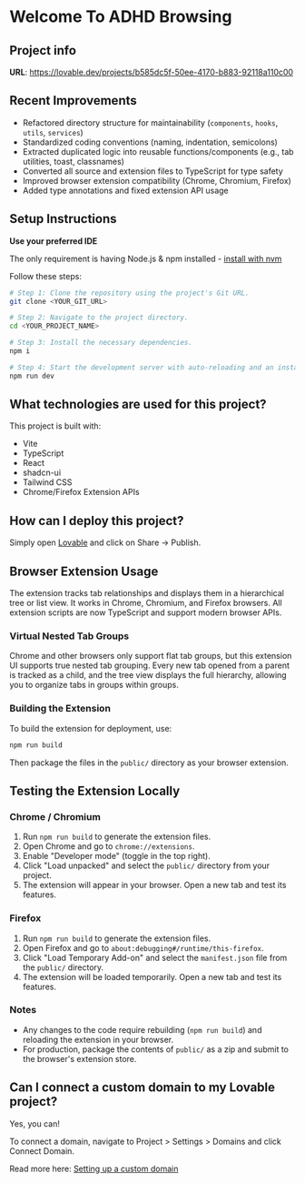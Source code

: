 # Welcome To ADHD Browsing

## Project info

**URL**: https://lovable.dev/projects/b585dc5f-50ee-4170-b883-92118a110c00


## Recent Improvements

- Refactored directory structure for maintainability (`components`, `hooks`, `utils`, `services`)
- Standardized coding conventions (naming, indentation, semicolons)
- Extracted duplicated logic into reusable functions/components (e.g., tab utilities, toast, classnames)
- Converted all source and extension files to TypeScript for type safety
- Improved browser extension compatibility (Chrome, Chromium, Firefox)
- Added type annotations and fixed extension API usage

## Setup Instructions

**Use your preferred IDE**

The only requirement is having Node.js & npm installed - [install with nvm](https://github.com/nvm-sh/nvm#installing-and-updating)

Follow these steps:

```sh
# Step 1: Clone the repository using the project's Git URL.
git clone <YOUR_GIT_URL>

# Step 2: Navigate to the project directory.
cd <YOUR_PROJECT_NAME>

# Step 3: Install the necessary dependencies.
npm i

# Step 4: Start the development server with auto-reloading and an instant preview.
npm run dev
```

## What technologies are used for this project?


This project is built with:

- Vite
- TypeScript
- React
- shadcn-ui
- Tailwind CSS
- Chrome/Firefox Extension APIs

## How can I deploy this project?


Simply open [Lovable](https://lovable.dev/projects/b585dc5f-50ee-4170-b883-92118a110c00) and click on Share -> Publish.

## Browser Extension Usage

The extension tracks tab relationships and displays them in a hierarchical tree or list view. It works in Chrome, Chromium, and Firefox browsers. All extension scripts are now TypeScript and support modern browser APIs.

### Virtual Nested Tab Groups
Chrome and other browsers only support flat tab groups, but this extension UI supports true nested tab grouping. Every new tab opened from a parent is tracked as a child, and the tree view displays the full hierarchy, allowing you to organize tabs in groups within groups.

### Building the Extension

To build the extension for deployment, use:

```sh
npm run build
```

Then package the files in the `public/` directory as your browser extension.

## Testing the Extension Locally

### Chrome / Chromium
1. Run `npm run build` to generate the extension files.
2. Open Chrome and go to `chrome://extensions`.
3. Enable "Developer mode" (toggle in the top right).
4. Click "Load unpacked" and select the `public/` directory from your project.
5. The extension will appear in your browser. Open a new tab and test its features.

### Firefox
1. Run `npm run build` to generate the extension files.
2. Open Firefox and go to `about:debugging#/runtime/this-firefox`.
3. Click "Load Temporary Add-on" and select the `manifest.json` file from the `public/` directory.
4. The extension will be loaded temporarily. Open a new tab and test its features.

### Notes
- Any changes to the code require rebuilding (`npm run build`) and reloading the extension in your browser.
- For production, package the contents of `public/` as a zip and submit to the browser's extension store.

## Can I connect a custom domain to my Lovable project?

Yes, you can!

To connect a domain, navigate to Project > Settings > Domains and click Connect Domain.

Read more here: [Setting up a custom domain](https://docs.lovable.dev/tips-tricks/custom-domain#step-by-step-guide)
